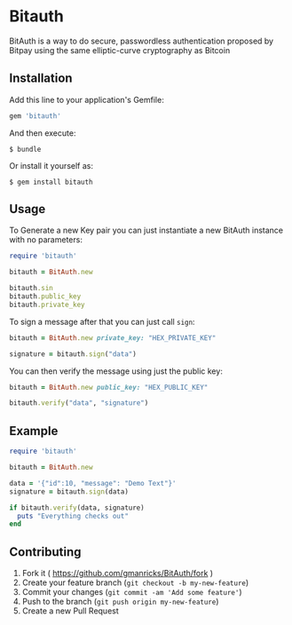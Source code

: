 # Bitauth

BitAuth is a way to do secure, passwordless authentication proposed by Bitpay using the same elliptic-curve cryptography as Bitcoin

## Installation

Add this line to your application's Gemfile:

```ruby
gem 'bitauth'
```

And then execute:

    $ bundle

Or install it yourself as:

    $ gem install bitauth

## Usage

To Generate a new Key pair you can just instantiate a new BitAuth instance with no parameters:

```ruby
require 'bitauth'

bitauth = BitAuth.new

bitauth.sin
bitauth.public_key
bitauth.private_key
```

To sign a message after that you can just call `sign`:

```ruby
bitauth = BitAuth.new private_key: "HEX_PRIVATE_KEY"

signature = bitauth.sign("data")
```

You can then verify the message using just the public key:

```ruby
bitauth = BitAuth.new public_key: "HEX_PUBLIC_KEY"

bitauth.verify("data", "signature")
```

## Example

```ruby
require 'bitauth'

bitauth = BitAuth.new

data = '{"id":10, "message": "Demo Text"}'
signature = bitauth.sign(data)

if bitauth.verify(data, signature)
  puts "Everything checks out"
end
```

## Contributing

1. Fork it ( https://github.com/gmanricks/BitAuth/fork )
2. Create your feature branch (`git checkout -b my-new-feature`)
3. Commit your changes (`git commit -am 'Add some feature'`)
4. Push to the branch (`git push origin my-new-feature`)
5. Create a new Pull Request
